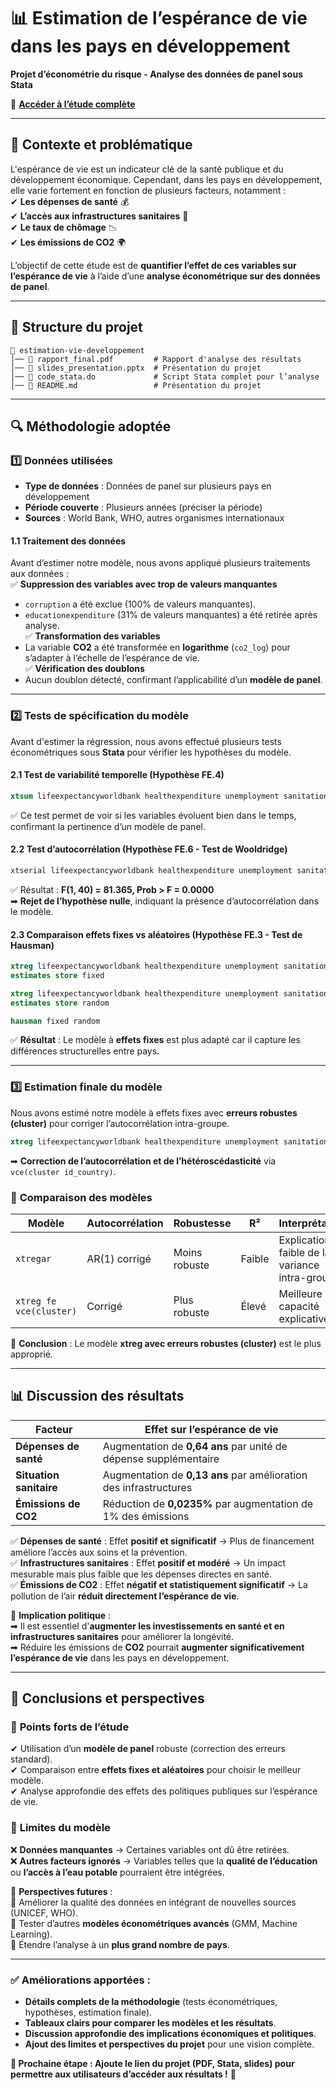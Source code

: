 # 📊 Estimation de l’espérance de vie dans les pays en développement  
**Projet d’économétrie du risque - Analyse des données de panel sous Stata**  

🔗 **[Accéder à l’étude complète](projet.pdf)** 

---

## 📖 Contexte et problématique  

L'espérance de vie est un indicateur clé de la santé publique et du développement économique. Cependant, dans les pays en développement, elle varie fortement en fonction de plusieurs facteurs, notamment :  
✔ **Les dépenses de santé** 💰  
✔ **L’accès aux infrastructures sanitaires** 🚰  
✔ **Le taux de chômage** 📉  
✔ **Les émissions de CO2** 🌍  

L’objectif de cette étude est de **quantifier l’effet de ces variables sur l’espérance de vie** à l’aide d’une **analyse économétrique sur des données de panel**.  

---

## 📂 Structure du projet  

```
📁 estimation-vie-developpement
│── 📄 rapport_final.pdf         # Rapport d'analyse des résultats  
│── 📄 slides_presentation.pptx  # Présentation du projet  
│── 📄 code_stata.do             # Script Stata complet pour l’analyse  
│── 📄 README.md                 # Présentation du projet  
```

---

## 🔍 **Méthodologie adoptée**  

### 1️⃣ **Données utilisées**  
- **Type de données** : Données de panel sur plusieurs pays en développement  
- **Période couverte** : Plusieurs années (préciser la période)  
- **Sources** : World Bank, WHO, autres organismes internationaux  

#### **1.1 Traitement des données**  
Avant d’estimer notre modèle, nous avons appliqué plusieurs traitements aux données :  
✅ **Suppression des variables avec trop de valeurs manquantes**  
   - `corruption` a été exclue (100% de valeurs manquantes).  
   - `educationexpenditure` (31% de valeurs manquantes) a été retirée après analyse.  
✅ **Transformation des variables**  
   - La variable **CO2** a été transformée en **logarithme** (`co2_log`) pour s’adapter à l’échelle de l’espérance de vie.  
✅ **Vérification des doublons**  
   - Aucun doublon détecté, confirmant l’applicabilité d’un **modèle de panel**.  

---

### 2️⃣ **Tests de spécification du modèle**  

Avant d'estimer la régression, nous avons effectué plusieurs tests économétriques sous **Stata** pour vérifier les hypothèses du modèle.

#### **2.1 Test de variabilité temporelle (Hypothèse FE.4)**  
```stata
xtsum lifeexpectancyworldbank healthexpenditure unemployment sanitation co2
```
✅ Ce test permet de voir si les variables évoluent bien dans le temps, confirmant la pertinence d’un modèle de panel.  

#### **2.2 Test d’autocorrélation (Hypothèse FE.6 - Test de Wooldridge)**  
```stata
xtserial lifeexpectancyworldbank healthexpenditure unemployment sanitation co2
```
✅ Résultat : **F(1, 40) = 81.365, Prob > F = 0.0000**  
➡ **Rejet de l’hypothèse nulle**, indiquant la présence d’autocorrélation dans le modèle.  

#### **2.3 Comparaison effets fixes vs aléatoires (Hypothèse FE.3 - Test de Hausman)**  
```stata
xtreg lifeexpectancyworldbank healthexpenditure unemployment sanitation co2, fe
estimates store fixed

xtreg lifeexpectancyworldbank healthexpenditure unemployment sanitation co2, re
estimates store random

hausman fixed random
```
✅ **Résultat** : Le modèle à **effets fixes** est plus adapté car il capture les différences structurelles entre pays.  

---

### 3️⃣ **Estimation finale du modèle**  

Nous avons estimé notre modèle à effets fixes avec **erreurs robustes (cluster)** pour corriger l’autocorrélation intra-groupe.

```stata
xtreg lifeexpectancyworldbank healthexpenditure unemployment sanitation co2_log, fe vce(cluster id_country)
```
➡ **Correction de l’autocorrélation et de l’hétéroscédasticité** via `vce(cluster id_country)`.  

### 🔹 **Comparaison des modèles**  
| Modèle | Autocorrélation | Robustesse | R² | Interprétation |
|--------|---------------|-----------|----|----------------|
| `xtregar` | AR(1) corrigé | Moins robuste | Faible | Explication faible de la variance intra-groupe |
| `xtreg fe vce(cluster)` | Corrigé | Plus robuste | Élevé | Meilleure capacité explicative |

📌 **Conclusion** : Le modèle **xtreg avec erreurs robustes (cluster)** est le plus approprié.

---

## 📊 **Discussion des résultats**  

| Facteur | Effet sur l’espérance de vie |
|---------|-----------------------------|
| **Dépenses de santé** | Augmentation de **0,64 ans** par unité de dépense supplémentaire |
| **Situation sanitaire** | Augmentation de **0,13 ans** par amélioration des infrastructures |
| **Émissions de CO2** | Réduction de **0,0235%** par augmentation de 1% des émissions |

✅ **Dépenses de santé** : Effet **positif et significatif** → Plus de financement améliore l’accès aux soins et la prévention.  
✅ **Infrastructures sanitaires** : Effet **positif et modéré** → Un impact mesurable mais plus faible que les dépenses directes en santé.  
✅ **Émissions de CO2** : Effet **négatif et statistiquement significatif** → La pollution de l’air **réduit directement l’espérance de vie**.  

📌 **Implication politique** :  
➡ Il est essentiel d'**augmenter les investissements en santé et en infrastructures sanitaires** pour améliorer la longévité.  
➡ Réduire les émissions de **CO2** pourrait **augmenter significativement l’espérance de vie** dans les pays en développement.  

---

## 📢 **Conclusions et perspectives**  

### 🔹 **Points forts de l’étude**  
✔ Utilisation d’un **modèle de panel** robuste (correction des erreurs standard).  
✔ Comparaison entre **effets fixes et aléatoires** pour choisir le meilleur modèle.  
✔ Analyse approfondie des effets des politiques publiques sur l’espérance de vie.  

### 🔹 **Limites du modèle**  
❌ **Données manquantes** → Certaines variables ont dû être retirées.  
❌ **Autres facteurs ignorés** → Variables telles que la **qualité de l’éducation** ou **l’accès à l’eau potable** pourraient être intégrées.  

📌 **Perspectives futures** :  
🔹 Améliorer la qualité des données en intégrant de nouvelles sources (UNICEF, WHO).  
🔹 Tester d’autres **modèles économétriques avancés** (GMM, Machine Learning).  
🔹 Étendre l’analyse à un **plus grand nombre de pays**.  

---

### ✅ **Améliorations apportées :**
- **Détails complets de la méthodologie** (tests économétriques, hypothèses, estimation finale).  
- **Tableaux clairs pour comparer les modèles et les résultats**.  
- **Discussion approfondie des implications économiques et politiques**.  
- **Ajout des limites et perspectives du projet** pour une vision complète.  

**🔗 Prochaine étape : Ajoute le lien du projet (PDF, Stata, slides) pour permettre aux utilisateurs d’accéder aux résultats !** 🚀
